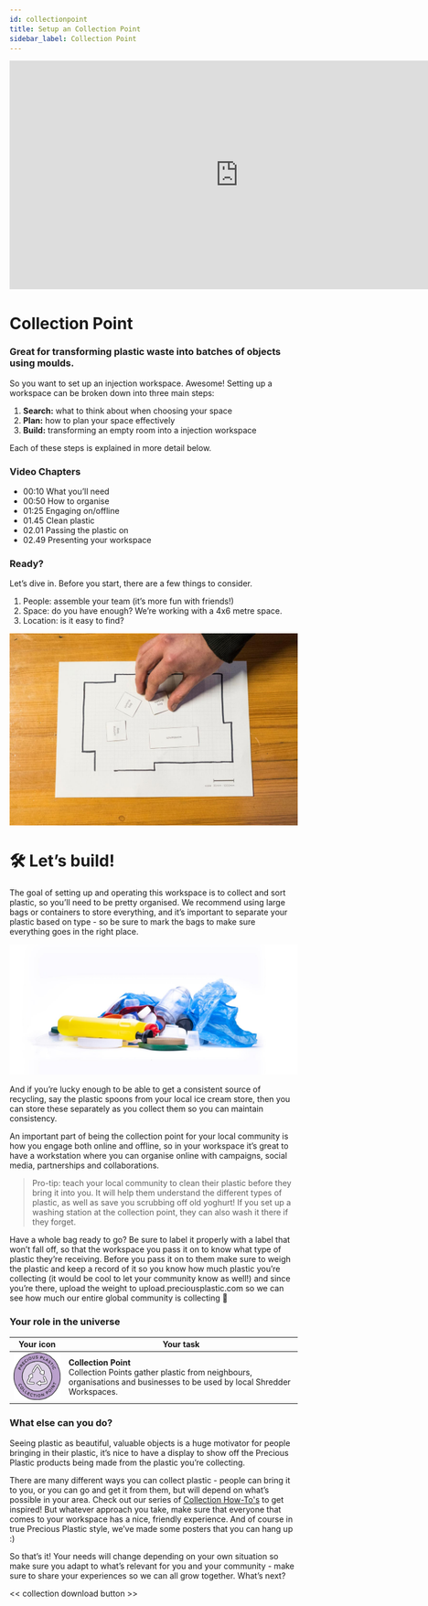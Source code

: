 ```yaml
---
id: collectionpoint
title: Setup an Collection Point
sidebar_label: Collection Point
---
```


<div class="videocontainer">
  <iframe width="800" height="400" src="https://www.youtube.com/embed/i2h3DWEJl84" frameborder="0" allow="accelerometer; autoplay; encrypted-media; gyroscope; picture-in-picture" allowfullscreen></iframe>
</div>

<style>
:root {
  --highlight: #37b4a3;
  --hover: #37b4a3;
}
</style>

# Collection Point

<div class="videoChapters">
<div class="videoChaptersMain">

###  Great for transforming plastic waste into batches of objects using moulds.

So you want to set up an injection workspace. Awesome! Setting up a workspace can be broken down into three main steps:

1. <b>Search:</b> what to think about when choosing your space
2. <b>Plan:</b> how to plan your space effectively
3. <b>Build:</b> transforming an empty room into a injection workspace

Each of these steps is explained in more detail below.

</div>
<div class="videoChaptersSidebar">

### Video Chapters

- 00:10 What you’ll need
- 00:50 How to organise
- 01:25 Engaging on/offline
- 01.45 Clean plastic
- 02.01 Passing the plastic on
- 02.49 Presenting your workspace

</div>
</div>

### Ready?

Let’s dive in. Before you start, there are a few things to consider.

1. People: assemble your team (it’s more fun with friends!)
2. Space: do you have enough? We’re working with a 4x6 metre space.
3. Location: is it easy to find?

![Collection Workspace](assets/spaces_collection.jpg)

# 🛠 Let’s build!

The goal of setting up and operating this workspace is to collect and sort plastic, so you’ll need to be pretty organised. We recommend using large bags or containers to store everything, and it’s important to separate your plastic based on type - so be sure to mark the bags to make sure everything goes in the right place.

![Pile of Plastic](assets/PileofPlastic.jpg)

And if you’re lucky enough to be able to get a consistent source of recycling, say the plastic spoons from your local ice cream store, then you can store these separately as you collect them so you can maintain consistency.

An important part of being the collection point for your local community is how you engage both online and offline, so in your workspace it’s great to have a workstation where you can organise online with campaigns, social media, partnerships and collaborations.

> Pro-tip: teach your local community to clean their plastic before they bring it into you. It will help them understand the different types of plastic, as well as save you scrubbing off old yoghurt! If you set up a washing station at the collection point, they can also wash it there if they forget.

Have a whole bag ready to go? Be sure to label it properly with a label that won’t fall off, so that the workspace you pass it on to know what type of plastic they’re receiving. Before you pass it on to them make sure to weigh the plastic and keep a record of it so you know how much plastic you’re collecting (it would be cool to let your community know as well!) and since you’re there, upload the weight to upload.preciousplastic.com so we can see how much our entire global community is collecting 💪

### Your role in the universe
| Your icon  |  Your task |
|----------|----------------------|
| <img src="../assets/universe/badge-collection-point.png" width="150"/> |  __Collection Point__ <br> Collection Points gather plastic from neighbours, organisations and businesses to be used by local Shredder Workspaces.   |


### What else can you do?

Seeing plastic as beautiful, valuable objects is a huge motivator for people bringing in their plastic, it’s nice to have a display to show off the Precious Plastic products being made from the plastic you’re collecting.

There are many different ways you can collect plastic - people can bring it to you, or you can go and get it from them, but will depend on what’s possible in your area. Check out our series of <a href="url">Collection How-To's</a> to get inspired! But whatever approach you take, make sure that everyone that comes to your workspace has a nice, friendly experience. And of course in true Precious Plastic style, we’ve made some posters that you can hang up :)

So that’s it! Your needs will change depending on your own situation so make sure you adapt to what’s relevant for you and your community - make sure to share your experiences so we can all grow together. What’s next?

<< collection download button >>
